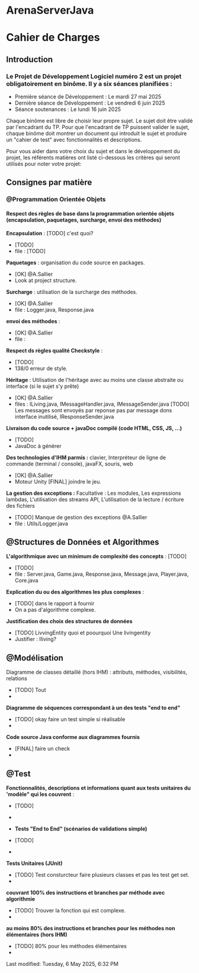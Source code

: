 # ArenaServerJava

# Cahier de Charges
## Introduction
### Le Projet de Développement Logiciel numéro 2 est un projet obligatoirement en binôme. Il y a six séances planifiées :

- Première séance de Développement : Le mardi 27 mai 2025
- Dernière séance de Développement : Le vendredi 6 juin 2025
- Séance soutenances : Le lundi 16 juin 2025 

Chaque binôme est libre de choisir leur propre sujet.
Le sujet doit être validé par l'encadrant du TP. Pour que l'encadrant de TP puissent valider le sujet, chaque binôme doit montrer un document qui introduit le sujet et produire un "cahier de test" avec fonctionnalités et descriptions.

Pour vous aider dans votre choix du sujet et dans le développement du projet, les référents matières ont listé ci-dessous les critères qui seront utilisés pour noter votre projet:

## Consignes par matière

### @Programmation Orientée Objets
#### Respect des règles de base dans la programmation orientée objets (encapsulation, paquetages, surcharge, envoi des méthodes)
**Encapsulation** : [TODO] c'est quoi?
- [TODO]
- file : [TODO]

**Paquetages** : organisation du code source en packages.
- [OK] @A.Sallier
- Look at project structure.

**Surcharge** : utilisation de la surcharge des méthodes.
- [OK] @A.Sallier
- file : Logger.java, Response.java

**envoi des méthodes** :
- [OK] @A.Sallier
- file :

**Respect ds règles qualité Checkstyle** : 
- [TODO] 
- 138/0 erreur de style.

**Héritage** : Utilisation de l'héritage avec au moins une classe abstraite ou interface (si le sujet s'y prête)
- [OK] @A.Sallier
- files : ILiving.java, IMessageHandler.java, IMessageSender.java [TODO] Les messages sont envoyés par reponse pas par message dons interface inutilisé, IResponseSender.java

**Livraison du code source + javaDoc compilé (code HTML, CSS, JS, ...)**
- [TODO] 
- JavaDoc à générer

**Des technologies d'IHM parmis :** clavier, Interpréteur de ligne de commande (terminal / console), javaFX, souris, web
- [OK] @A.Sallier
- Moteur Unity [FINAL] joindre le jeu.

**La gestion des exceptions :** Facultative : Les modules, Les expressions lambdas, L'utilisation des streams API, L'utilisation de la lecture / écriture des fichiers
- [TODO] Manque de gestion des exceptions @A.Sallier
- file : Utils/Logger.java

## @Structures de Données et Algorithmes
**L'algorithmique avec un minimum de complexité des concepts** : [TODO]
- [TODO]
- file : Server.java, Game.java, Response.java, Message.java, Player.java, Core.java

**Explication du ou des algorithmes les plus complexes** :
- [TODO] dans le rapport à fournir
- On a pas d'algorithme complexe.

**Justification des choix des structures de données**
- [TODO] LivvingEntity quoi et poourquoi Une livingentity
- Justifier : Iliving?

## @Modélisation
Diagramme de classes détaillé (hors IHM) : attributs, méthodes, visibilités, relations
- [TODO] Tout
- 

**Diagramme de séquences correspondant à un des tests "end to end"**
- [TODO] okay faire un test simple si réalisable
- 

**Code source Java conforme aux diagrammes fournis**
- [FINAL] faire un check 
- 

## @Test
**Fonctionnalités, descriptions et informations quant aux tests unitaires du 'modèle" qui les couvrent** : 
- [TODO]
- 

- **Tests "End to End" (scénarios de validations simple)**
- [TODO]
- 

**Tests Unitaires (JUnit)**
- [TODO] Test consturcteur faire plusieurs classes et pas les test get set.
- 

**couvrant 100% des instructions et branches par méthode avec algorithmie**
- [TODO] Trouver la fonction qui est complexe.
- 

**au moins 80% des instructions et branches pour les méthodes non élémentaires (hors IHM)**
- [TODO] 80% pour les méthodes élémentaires
- 

Last modified: Tuesday, 6 May 2025, 6:32 PM